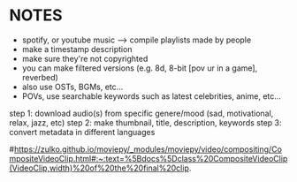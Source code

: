# NOTES
- spotify, or youtube music --> compile playlists made by people
- make a timestamp description
- make sure they're not copyrighted
- you can make filtered versions (e.g. 8d, 8-bit [pov ur in a game], reverbed)
- also use OSTs, BGMs, etc...
- POVs, use searchable keywords such as latest celebrities, anime, etc...

step 1: download audio(s) from specific genere/mood (sad, motivational, relax, jazz, etc)
step 2: make thumbnail, title, description, keywords
step 3: convert metadata in different languages

#https://zulko.github.io/moviepy/_modules/moviepy/video/compositing/CompositeVideoClip.html#:~:text=%5Bdocs%5Dclass%20CompositeVideoClip(VideoClip,width)%20of%20the%20final%20clip.
